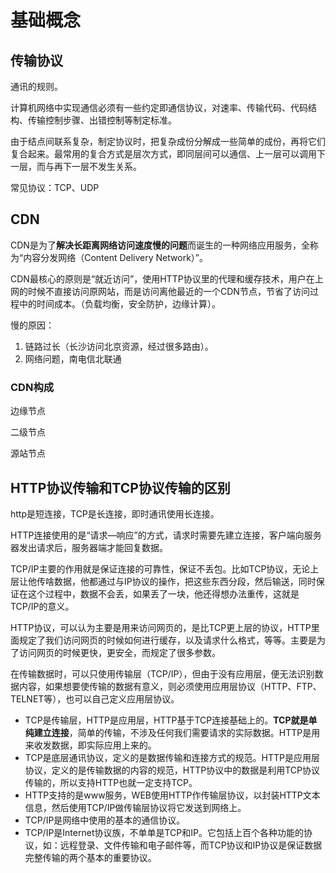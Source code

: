 # 基础概念

## 传输协议

通讯的规则。

计算机网络中实现通信必须有一些约定即通信协议，对速率、传输代码、代码结构、传输控制步骤、出错控制等制定标准。

由于结点间联系复杂，制定协议时，把复杂成份分解成一些简单的成份，再将它们复合起来。最常用的复合方式是层次方式，即同层间可以通信、上一层可以调用下一层，而与再下一层不发生关系。

常见协议：TCP、UDP

## CDN

CDN是为了**解决长距离网络访问速度慢的问题**而诞生的一种网络应用服务，全称为“内容分发网络（Content Delivery Network）”。

CDN最核心的原则是“就近访问”，使用HTTP协议里的代理和缓存技术，用户在上网的时候不直接访问原网站，而是访问离他最近的一个CDN节点，节省了访问过程中的时间成本。（负载均衡，安全防护，边缘计算）。

慢的原因：

1. 链路过长（长沙访问北京资源，经过很多路由）。
2. 网络问题，南电信北联通

### CDN构成

边缘节点

二级节点

源站节点

## HTTP协议传输和TCP协议传输的区别

http是短连接，TCP是长连接，即时通讯使用长连接。

HTTP连接使用的是“请求—响应”的方式，请求时需要先建立连接，客户端向服务器发出请求后，服务器端才能回复数据。

TCP/IP主要的作用就是保证连接的可靠性，保证不丢包。比如TCP协议，无论上层让他传啥数据，他都通过与IP协议的操作，把这些东西分段，然后输送，同时保证在这个过程中，数据不会丢，如果丢了一块，他还得想办法重传，这就是TCP/IP的意义。

HTTP协议，可以认为主要是用来访问网页的，是比TCP更上层的协议，HTTP里面规定了我们访问网页的时候如何进行缓存，以及请求什么格式，等等。主要是为了访问网页的时候更快，更安全，而规定了很多参数。

在传输数据时，可以只使用传输层（TCP/IP），但由于没有应用层，便无法识别数据内容，如果想要使传输的数据有意义，则必须使用应用层协议（HTTP、FTP、TELNET等），也可以自己定义应用层协议。

- TCP是传输层，HTTP是应用层，HTTP基于TCP连接基础上的。**TCP就是单纯建立连接**，简单的传输，不涉及任何我们需要请求的实际数据。HTTP是用来收发数据，即实际应用上来的。
- TCP是底层通讯协议，定义的是数据传输和连接方式的规范。HTTP是应用层协议，定义的是传输数据的内容的规范，HTTP协议中的数据是利用TCP协议传输的，所以支持HTTP也就一定支持TCP。
- HTTP支持的是www服务，WEB使用HTTP作传输层协议，以封装HTTP文本信息，然后使用TCP/IP做传输层协议将它发送到网络上。
- TCP/IP是网络中使用的基本的通信协议。
- TCP/IP是Internet协议族，不单单是TCP和IP。它包括上百个各种功能的协议，如：远程登录、文件传输和电子邮件等，而TCP协议和IP协议是保证数据完整传输的两个基本的重要协议。

